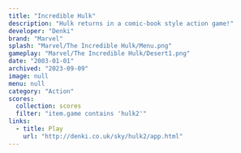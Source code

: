 ```yaml
---
title: "Incredible Hulk"
description: "Hulk returns in a comic-book style action game!"
developer: "Denki"
brand: "Marvel"
splash: "Marvel/The Incredible Hulk/Menu.png"
gameplay: "Marvel/The Incredible Hulk/Desert1.png"
date: "2003-01-01"
archived: "2023-09-09"
image: null
menu: null
category: "Action"
scores:
  collection: scores
  filter: "item.game contains 'hulk2'"
links:
  - title: Play
    url: "http://denki.co.uk/sky/hulk2/app.html"
---
```

